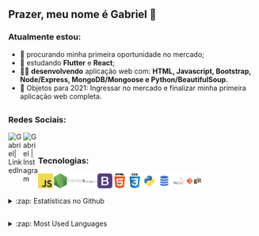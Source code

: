 ## Prazer, meu nome é Gabriel 👋
### Atualmente estou:
<ul>
  <li>🔭 procurando minha primeira oportunidade no mercado;</li>
  <li>🌱 estudando <strong>Flutter</strong> e <strong>React</strong>;</li> 
  <li>✍🏽 <strong>desenvolvendo</strong> aplicação web com: <strong>HTML, Javascript, Bootstrap, Node/Express, MongoDB/Mongoose e Python/BeautifulSoup.</strong></li> 
  <li>🥅 Objetos para 2021: Ingressar no mercado e finalizar minha primeira aplicação web completa.</li> 
</ul>

  ##

### Redes Sociais:
<div>
  <a href="https://www.linkedin.com/in/gabriel-de-albuquerque-13289262/"><img align="left" alt="Gabriel| LinkedIn" width="30px" src="https://cdn.jsdelivr.net/npm/simple-icons@v3/icons/linkedin.svg"></a>
  <a href="https://www.instagram.com/gabrielalbuquerquev/?hl=pt-br"><img align="left" alt="Gabriel | Instagram" width="30px" src="https://cdn.jsdelivr.net/npm/simple-icons@v3/icons/instagram.svg"></a>
</div><br>
  
  ## 

### Tecnologias:
<div>
  <img align="left" alt="JavaScript" width="30px" src="https://raw.githubusercontent.com/github/explore/80688e429a7d4ef2fca1e82350fe8e3517d3494d/topics/javascript/javascript.png" />
  <img align="left" alt="Node.js" width="30px" src="https://raw.githubusercontent.com/github/explore/80688e429a7d4ef2fca1e82350fe8e3517d3494d/topics/nodejs/nodejs.png" />
  <img align="left" alt="Express" width="30px" src="https://raw.githubusercontent.com/github/explore/80688e429a7d4ef2fca1e82350fe8e3517d3494d/topics/express/express.png" />
  <img align="left" alt="MongoDB" width="30px" src="https://raw.githubusercontent.com/github/explore/80688e429a7d4ef2fca1e82350fe8e3517d3494d/topics/mongodb/mongodb.png" />
  <img align="left" alt="Bootstrap" width="30px" src="https://raw.githubusercontent.com/github/explore/80688e429a7d4ef2fca1e82350fe8e3517d3494d/topics/bootstrap/bootstrap.png" />
  <img align="left" alt="HTML5" width="30px" src="https://raw.githubusercontent.com/github/explore/80688e429a7d4ef2fca1e82350fe8e3517d3494d/topics/html/html.png" />
  <img align="left" alt="CSS3" width="30px" src="https://raw.githubusercontent.com/github/explore/80688e429a7d4ef2fca1e82350fe8e3517d3494d/topics/css/css.png" />
  <img align="left" alt="Python" width="30px" src="https://raw.githubusercontent.com/github/explore/80688e429a7d4ef2fca1e82350fe8e3517d3494d/topics/python/python.png" />
<img align="left" alt="SQL" width="30px" src="https://raw.githubusercontent.com/github/explore/80688e429a7d4ef2fca1e82350fe8e3517d3494d/topics/sql/sql.png" />
  <img align="left" alt="MySQL" width="30px" src="https://raw.githubusercontent.com/github/explore/80688e429a7d4ef2fca1e82350fe8e3517d3494d/topics/mysql/mysql.png" />
<img align="left" alt="Git" width="30px" src="https://raw.githubusercontent.com/github/explore/80688e429a7d4ef2fca1e82350fe8e3517d3494d/topics/git/git.png" />
</div><br>

  ##

<details>
  <summary>:zap: Estatísticas no Github</summary>
  <img align="center" alt="Gabriel de Albuquerque's GitHub Stats" src="https://github-readme-stats.vercel.app/api?username=gabriel-albuquerque-repo&show_icons=true&include_all_commits=true&hide=contribs,issues&border_color=2e4058" />
</details>

  ##
  
<details>
  <summary>:zap: Most Used Languages</summary>
  <img align="center" alt="Gabriel de Albuquerque's GitHub Top Languages" src="https://github-readme-stats.vercel.app/api/top-langs/?username=gabriel-albuquerque-repo&theme=white-black&layout=compact&border_color=2e4058" />
</details>
